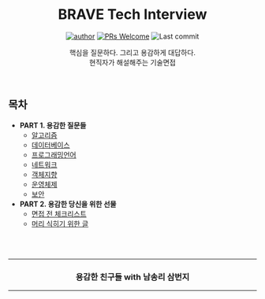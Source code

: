 <div align=center>

# BRAVE Tech Interview

[![author](https://img.shields.io/badge/author-covenant-brightgreen.svg?style=flat-square)](https://covenant.tistory.com/)
[![PRs Welcome](https://img.shields.io/badge/PRs-welcome-brightgreen.svg?style=flat-square)](https://github.com/brave-people/Dev-Event/pulls)
![Last commit](https://img.shields.io/github/last-commit/brave-people/Dev-Event?style=flat-square)


핵심을 질문하다. 그리고 용감하게 대답하다. <br />
현직자가 해설해주는 기술면접

</div>

<br />

## 목차

- __PART 1. 용감한 질문들__
	- [알고리즘](./contents/algorithm.md)
	- [데이터베이스](./contents/database.md)
	- [프로그래밍언어](./contents/language.md)
	- [네트워크](./contents/network.md)
	- [객체지향](./contents/oop.md)
	- [운영체제](./contents/os.md)
	- [보안](./contents/security.md)
- __PART 2. 용감한 당신을 위한 선물__
	- [면접 전 체크리스트](./contents/before30mins.md)
	- [머리 식히기 위한 글](./contents/source.md)

<br />
<br />
<div align=center>
  <hr />
    <h3> 용감한 친구들 with 남송리 삼번지 </h3>
  <hr />
</div>
